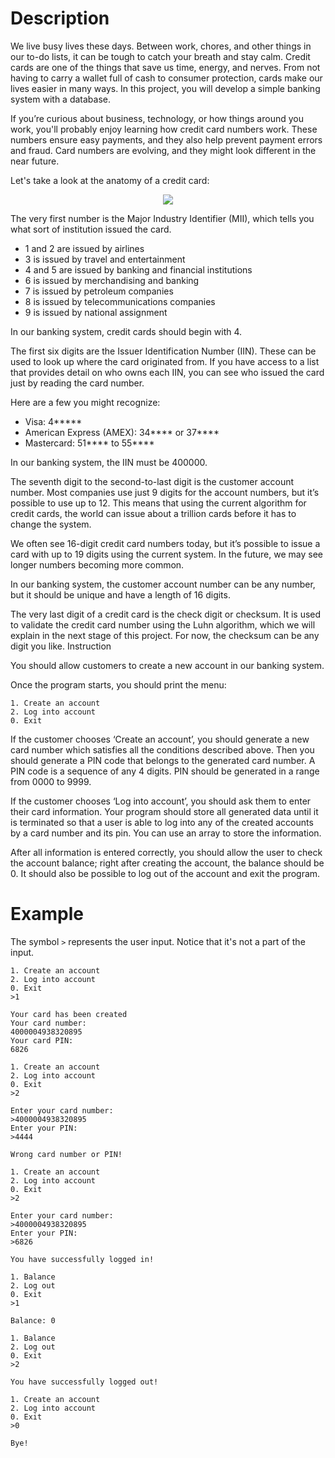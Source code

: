 # Description

We live busy lives these days. Between work, chores, and other things in our to-do lists, it can be tough to catch your breath and stay calm. Credit cards are one of the things that save us time, energy, and nerves. From not having to carry a wallet full of cash to consumer protection, cards make our lives easier in many ways. In this project, you will develop a simple banking system with a database.

If you’re curious about business, technology, or how things around you work, you'll probably enjoy learning how credit card numbers work. These numbers ensure easy payments, and they also help prevent payment errors and fraud. Card numbers are evolving, and they might look different in the near future.

Let's take a look at the anatomy of a credit card:

<div style="text-align: center"><img src="https://user-images.githubusercontent.com/65293175/92525933-51102f80-f242-11ea-9c31-91e6707d0346.png" /></div>

The very first number is the Major Industry Identifier (MII), which tells you what sort of institution issued the card.

   - 1 and 2 are issued by airlines
   - 3 is issued by travel and entertainment
   - 4 and 5 are issued by banking and financial institutions
   - 6 is issued by merchandising and banking
   - 7 is issued by petroleum companies
   - 8 is issued by telecommunications companies
   - 9 is issued by national assignment

In our banking system, credit cards should begin with 4.

The first six digits are the Issuer Identification Number (IIN). These can be used to look up where the card originated from. If you have access to a list that provides detail on who owns each IIN, you can see who issued the card just by reading the card number.

Here are a few you might recognize:

   - Visa: 4*****
   - American Express (AMEX): 34**** or 37****
   - Mastercard: 51**** to 55****

In our banking system, the IIN must be 400000.

The seventh digit to the second-to-last digit is the customer account number. Most companies use just 9 digits for the account numbers, but it’s possible to use up to 12. This means that using the current algorithm for credit cards, the world can issue about a trillion cards before it has to change the system.

We often see 16-digit credit card numbers today, but it’s possible to issue a card with up to 19 digits using the current system. In the future, we may see longer numbers becoming more common.

In our banking system, the customer account number can be any number, but it should be unique and have a length of 16 digits.

The very last digit of a credit card is the check digit or checksum. It is used to validate the credit card number using the Luhn algorithm, which we will explain in the next stage of this project. For now, the checksum can be any digit you like.
Instruction

You should allow customers to create a new account in our banking system.

Once the program starts, you should print the menu:
```
1. Create an account
2. Log into account
0. Exit
```
If the customer chooses ‘Create an account’, you should generate a new card number which satisfies all the conditions described above. Then you should generate a PIN code that belongs to the generated card number. A PIN code is a sequence of any 4 digits. PIN should be generated in a range from 0000 to 9999.

If the customer chooses ‘Log into account’, you should ask them to enter their card information. Your program should store all generated data until it is terminated so that a user is able to log into any of the created accounts by a card number and its pin. You can use an array to store the information.

After all information is entered correctly, you should allow the user to check the account balance; right after creating the account, the balance should be 0. It should also be possible to log out of the account and exit the program.
# Example

The symbol `>` represents the user input. Notice that it's not a part of the input.
```
1. Create an account
2. Log into account
0. Exit
>1

Your card has been created
Your card number:
4000004938320895
Your card PIN:
6826

1. Create an account
2. Log into account
0. Exit
>2

Enter your card number:
>4000004938320895
Enter your PIN:
>4444

Wrong card number or PIN!

1. Create an account
2. Log into account
0. Exit
>2

Enter your card number:
>4000004938320895
Enter your PIN:
>6826

You have successfully logged in!

1. Balance
2. Log out
0. Exit
>1

Balance: 0

1. Balance
2. Log out
0. Exit
>2

You have successfully logged out!

1. Create an account
2. Log into account
0. Exit
>0

Bye!
```
